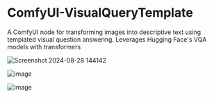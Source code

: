 # ComfyUI-VisualQueryTemplate
A ComfyUI node for transforming images into descriptive text using templated visual question answering. Leverages Hugging Face's VQA models with transformers

![Screenshot 2024-08-28 144142](https://github.com/user-attachments/assets/0b2f5724-bad4-4e80-9026-20503019c75c)

![image](https://github.com/user-attachments/assets/43b3ba72-9cac-4c82-bd53-74ba5baf2c13)

![image](https://github.com/user-attachments/assets/29572468-ff95-4f7d-805e-3d901b7e6299)
